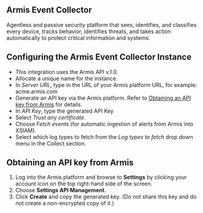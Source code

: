 ## Armis Event Collector

Agentless and passive security platform that sees, identifies, and classifies every device, tracks behavior, identifies threats, and takes action automatically to protect critical information and systems.

## Configuring the Armis Event Collector Instance

- This integration uses the Armis API v.1.0.
- Allocate a unique name for the instance.
- In *Server URL*, type in the URL of your Armis platform URL, for example: acme.armis.com
- Generate an API key via the Armis platform. Refer to [Obtaining an API key from Armis](https://docs.ic.armis.com/docs/introduction_api-keys) for details.
- In *API Key*, type the generated API Key
- Select *Trust any certificate*.
- Choose *Fetch events* (for automatic ingestion of alerts from Armis into XSIAM).
- Select which log types to fetch from the *Log types to fetch* drop down menu in the Collect section.

## Obtaining an API key from Armis

1. Log into the Armis platform and browse to **Settings** by clicking your account icon on the top right-hand side of the screen.
2. Choose **Settings API Management**.
3. Click **Create** and copy the generated key. (Do not share this key and do not create a non-encrypted copy of it.)